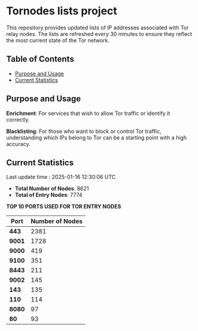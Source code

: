 # Tornodes lists project

This repository provides updated lists of IP addresses associated with Tor relay nodes. The lists are refreshed every 30 minutes to ensure they reflect the most current state of the Tor network.

## Table of Contents

- [Purpose and Usage](#purpose-and-usage)
- [Current Statistics](#current-statistics)


## Purpose and Usage

**Enrichment**: For services that wish to allow Tor traffic or identify it correctly.

**Blacklisting**: For those who want to block or control Tor traffic, understanding which IPs belong to Tor can be a starting point with a high accuracy.

## Current Statistics

Last update time : 2025-01-16 12:30:06 UTC

- **Total Number of Nodes**: 8621
- **Total of Entry Nodes**: 7774

**TOP 10 PORTS USED FOR TOR ENTRY NODES**

| **Port** | **Number of Nodes** |
|------|-----------------|
| **443**   | 2381  |
| **9001**   | 1728  |
| **9000**   | 419  |
| **9100**   | 351  |
| **8443**   | 211  |
| **9002**   | 145  |
| **143**   | 135  |
| **110**   | 114  |
| **8080**   | 97  |
| **80**   | 93  |

